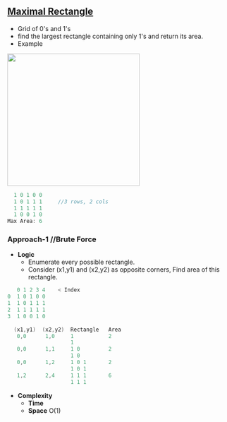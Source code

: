 ## [Maximal Rectangle](https://leetcode.com/problems/maximal-rectangle/)
- Grid of 0's and 1's
- find the largest rectangle containing only 1's and return its area.
- Example

<img src=https://assets.leetcode.com/uploads/2020/09/14/maximal.jpg width=300 />

```c
  1 0 1 0 0
  1 0 1 1 1     //3 rows, 2 cols
  1 1 1 1 1
  1 0 0 1 0
Max Area: 6
```

### Approach-1    //Brute Force
- **Logic**
  - Enumerate every possible rectangle. 
  - Consider (x1,y1) and (x2,y2) as opposite corners, Find area of this rectangle.
```c
   0 1 2 3 4    < Index
0  1 0 1 0 0
1  1 0 1 1 1     
2  1 1 1 1 1
3  1 0 0 1 0
  
  (x1,y1)  (x2,y2)  Rectangle   Area
   0,0      1,0     1           2
                    1
   0,0      1,1     1 0         2
                    1 0
   0,0      1,2     1 0 1       2
                    1 0 1
   1,2      2,4     1 1 1       6
                    1 1 1
```
- **Complexity**
  - **Time** 
  - **Space** O(1)
